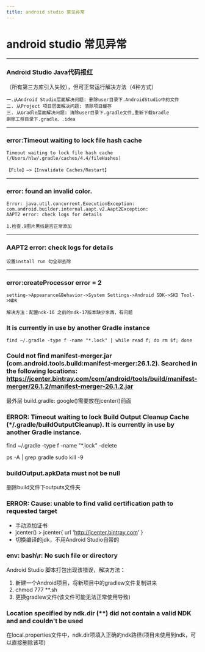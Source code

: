 ```yaml
---
title: android studio 常见异常 
---
```

# android studio 常见异常

---
### Android Studio Java代码报红
（所有第三方库引入失败），但可正常运行解决方法（4种方式）

    一.从Android Studio层面解决问题: 删除user目录下.AndroidStudio中的文件
    二. 从Project 项目层面解决问题: 清除项目缓存
    三. 从Gradle层面解决问题: 清除user目录下.gradle文件,重新下载Gradle
    删除工程目录下.gradle、.idea
---
### error:Timeout waiting to lock file hash cache 
    Timeout waiting to lock file hash cache (/Users/hlw/.gradle/caches/4.4/fileHashes)

    【File】–>【Invalidate Caches/Restart】

---
### error: found an invalid color.
    Error: java.util.concurrent.ExecutionException: com.android.builder.internal.aapt.v2.Aapt2Exception: 
    AAPT2 error: check logs for details

    1.检查.9图片黑线是否正常添加

---
### AAPT2 error: check logs for details
    设置install run 勾全部去除

---
### error:createProcessor error = 2
    setting->Appearance&Behavior->System Settings->Android SDK->SKD Tool->NDK

    解决方法：配置ndk-16 之前的ndk-17版本缺少东西，有问题

### It is currently in use by another Gradle instance

    find ~/.gradle -type f -name "*.lock" | while read f; do rm $f; done


### Could not find manifest-merger.jar (com.android.tools.build:manifest-merger:26.1.2). Searched in the following locations: https://jcenter.bintray.com/com/android/tools/build/manifest-merger/26.1.2/manifest-merger-26.1.2.jar

最外层 build.gradle: google()需要放在jcenter()前面

### ERROR: Timeout waiting to lock Build Output Cleanup Cache (*/.gradle/buildOutputCleanup). It is currently in use by another Gradle instance.

find ~/.gradle -type f -name "*.lock" -delete

ps -A | grep gradle
sudo kill -9 <process ID>

### buildOutput.apkData must not be null

删除build文件下outputs文件夹

### ERROR: Cause: unable to find valid certification path to requested target

+ 手动添加证书
+ jcenter() > jcenter{ url 'http://jcenter.bintray.com' } 
+ 切换编译的jdk，不用Android Studio自带的

### env: bash\r: No such file or directory

Android Studio 脚本打包出现该错误，解决方法：
1. 新建一个Android项目，将新项目中的gradlew文件复制进来
2. chmod 777 **.sh
3. 更换gradlew文件(该文件可能无法正常使用导致)

### Location specified by ndk.dir (**) did not contain a valid NDK and and couldn't be used

在local.properties文件中，ndk.dir项填入正确的ndk路径(项目未使用到ndk，可以直接删除该项)